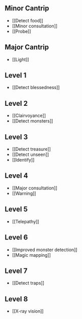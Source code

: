 ## Minor Cantrip

- [[Detect food]]
- [[Minor consultation]]
- [[Probe]]

## Major Cantrip

- [[Light]]

## Level 1

- [[Detect blessedness]]

## Level 2

- [[Clairvoyance]]
- [[Detect monsters]]

## Level 3

- [[Detect treasure]]
- [[Detect unseen]]
- [[Identify]]

## Level 4

- [[Major consultation]]
- [[Warning]]

## Level 5

- [[Telepathy]]

## Level 6

- [[Improved monster detection]]
- [[Magic mapping]]

## Level 7

- [[Detect traps]]

## Level 8

- [[X-ray vision]]
